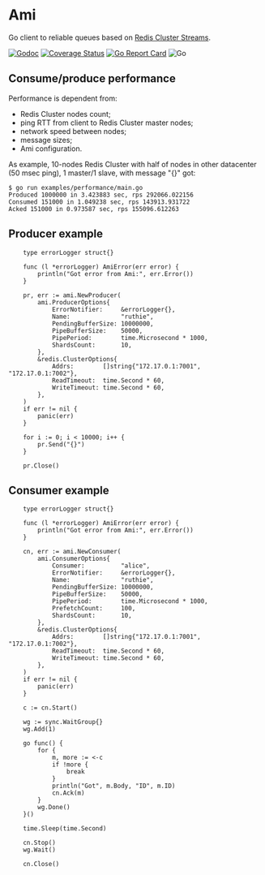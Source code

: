 # Ami

Go client to reliable queues based on [Redis Cluster Streams](https://redis.io/topics/streams-intro).

[![Godoc](https://godoc.org/github.com/kak-tus/ami?status.svg)](http://godoc.org/github.com/kak-tus/ami)
[![Coverage Status](https://coveralls.io/repos/github/kak-tus/ami/badge.svg)](https://coveralls.io/github/kak-tus/ami)
[![Go Report Card](https://goreportcard.com/badge/github.com/kak-tus/ami)](https://goreportcard.com/report/github.com/kak-tus/ami)
![Go](https://github.com/kak-tus/ami/workflows/Go/badge.svg)

## Consume/produce performance

Performance is dependent from:
- Redis Cluster nodes count;
- ping RTT from client to Redis Cluster master nodes;
- network speed between nodes;
- message sizes;
- Ami configuration.

As example, 10-nodes Redis Cluster with half of nodes in other datacenter (50 msec ping), 1 master/1 slave, with message "{}" got:
```
$ go run examples/performance/main.go
Produced 1000000 in 3.423883 sec, rps 292066.022156
Consumed 151000 in 1.049238 sec, rps 143913.931722
Acked 151000 in 0.973587 sec, rps 155096.612263
```

## Producer example

```
	type errorLogger struct{}

	func (l *errorLogger) AmiError(err error) {
		println("Got error from Ami:", err.Error())
	}

	pr, err := ami.NewProducer(
		ami.ProducerOptions{
			ErrorNotifier:     &errorLogger{},
			Name:              "ruthie",
			PendingBufferSize: 10000000,
			PipeBufferSize:    50000,
			PipePeriod:        time.Microsecond * 1000,
			ShardsCount:       10,
		},
		&redis.ClusterOptions{
			Addrs:        []string{"172.17.0.1:7001", "172.17.0.1:7002"},
			ReadTimeout:  time.Second * 60,
			WriteTimeout: time.Second * 60,
		},
	)
	if err != nil {
		panic(err)
	}

	for i := 0; i < 10000; i++ {
		pr.Send("{}")
	}

	pr.Close()
```

## Consumer example

```
	type errorLogger struct{}

	func (l *errorLogger) AmiError(err error) {
		println("Got error from Ami:", err.Error())
	}

	cn, err := ami.NewConsumer(
		ami.ConsumerOptions{
			Consumer:          "alice",
			ErrorNotifier:     &errorLogger{},
			Name:              "ruthie",
			PendingBufferSize: 10000000,
			PipeBufferSize:    50000,
			PipePeriod:        time.Microsecond * 1000,
			PrefetchCount:     100,
			ShardsCount:       10,
		},
		&redis.ClusterOptions{
			Addrs:        []string{"172.17.0.1:7001", "172.17.0.1:7002"},
			ReadTimeout:  time.Second * 60,
			WriteTimeout: time.Second * 60,
		},
	)
	if err != nil {
		panic(err)
	}

	c := cn.Start()

	wg := sync.WaitGroup{}
	wg.Add(1)

	go func() {
		for {
			m, more := <-c
			if !more {
				break
			}
			println("Got", m.Body, "ID", m.ID)
			cn.Ack(m)
		}
		wg.Done()
	}()

	time.Sleep(time.Second)

	cn.Stop()
	wg.Wait()

	cn.Close()
```
